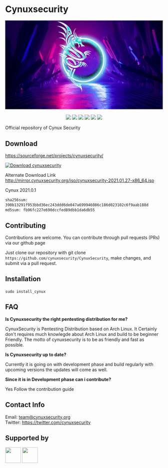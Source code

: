 # Cynuxsecurity

![cynux](https://raw.githubusercontent.com/cynuxsecurity/CynuxSecurity/main/usr/share/backgrounds/cynuxsecwap_4.png)

<p align="center">
  <img src="https://img.shields.io/sourceforge/dw/cynuxsecurity.svg?style=flat-square">
  <img src="https://img.shields.io/github/commit-activity/w/cynuxsecurity/CynuxSecurity?style=flat-square">
  <img src="https://img.shields.io/github/license/cynuxsecurity/CynuxSecurity?style=flat-square">
  <img src="https://img.shields.io/github/last-commit/cynuxsecurity/CynuxSecurity?style=flat-square">
  <img src="https://img.shields.io/website?label=mirrorurl&style=flat-square&url=http%3A%2F%2Fmirror.cynuxsecurity.org%2F">
  <img src="https://img.shields.io/website?style=flat-square&url=https%3A%2F%2Fwww.cynuxsecurity.org">
<br>

Official repository of Cynux Security

## Download 
<https://sourceforge.net/projects/cynuxsecurity/>

[![Download cynuxsecurity](https://a.fsdn.com/con/app/sf-download-button)](https://sourceforge.net/projects/cynuxsecurity/files/latest/download) </br>

Alternate Download Link </br>
<http://mirror.cynuxsecurity.org/iso/cynuxsecurity-2021.01.27-x86_64.iso>

Cynux 2021.0.1
```
sha256sum: 390b13291f953bbd36ec243ddd6de047a699946086c186d023102c6f9aab188d
md5sum: fb96fc227e690dccfed89dbb1da6db55
```

## Contributing

Contributions are welcome. You can contribute through pull requests (PRs) via our github page

Just clone our repository with git clone ```https://github.com/cynuxsecurity/CynuxSecurity```, make changes, and submit via a pull request.


## Installation  
```sudo install_cynux```

## FAQ

<b>Is Cynuxsecurity the right pentesting distribution for me?</b>

CynuxSecurity is Pentesting Distribution based on Arch Linux. It Certainly don't requires much knowlegde about Arch Linux and build to be beginner Friendly. 
The motto of cynuxsecurity is to be as friendly and fast as possible.

<b>Is Cynuxsecurity up to date?</b>

Currently it is going on with development phase and build regularly with upcoming versions the updates will come as well.

<b>Since it is in Development phase can i contribute?</b>

Yes Follow the contribution guide

## Contact Info

Email: team@cynuxsecurity.org </br>
Twitter: <https://twitter.com/cynuxsecurity>

## Supported by

<p align="centre">
	<img src="https://raw.githubusercontent.com/cynuxsecurity/CynuxSecurity/main/support/CIINITW.png" width="50" height="50" >
	<img src="https://raw.githubusercontent.com/cynuxsecurity/CynuxSecurity/main/support/nitw.png" width="50" height="50">
</br>
